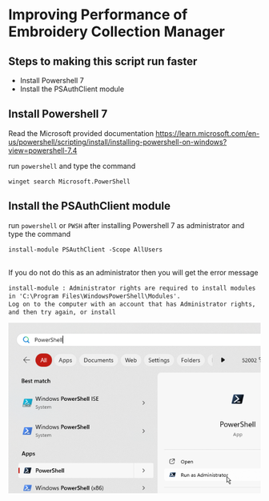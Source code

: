# Improving Performance of Embroidery Collection Manager

## Steps to making this script run faster

- Install Powershell 7
- Install the PSAuthClient module

## Install Powershell 7

Read the Microsoft provided documentation 
https://learn.microsoft.com/en-us/powershell/scripting/install/installing-powershell-on-windows?view=powershell-7.4


run `powershell` and type the command
```
winget search Microsoft.PowerShell

```

## Install the PSAuthClient module

run `powershell` or `PWSH` after installing Powershell 7 as administrator and type the command
```
install-module PSAuthClient -Scope AllUsers


```

If you do not do this as an administrator then you will get the error message 

```
install-module : Administrator rights are required to install modules in 'C:\Program Files\WindowsPowerShell\Modules'.
Log on to the computer with an account that has Administrator rights, and then try again, or install
```

![img](docs/images/Start-runas-admin.png)